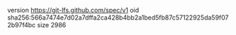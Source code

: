 version https://git-lfs.github.com/spec/v1
oid sha256:566a7474e7d02a7dffa2ca428b4bb2a1bed5fb87c57122925da59f072b97f4bc
size 2986
